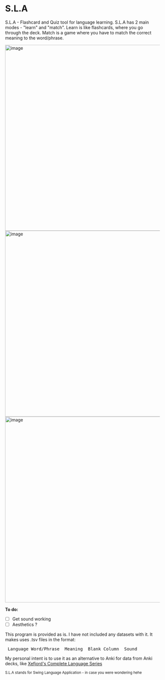 # S.L.A
S.L.A - Flashcard and Quiz tool for language learning. S.L.A has 2 main modes - "learn" and "match". Learn is like flashcards, where you go through the deck. Match is a game where you have to match the correct meaning to the word/phrase.

<img width="800" height="604" alt="image" src="https://github.com/user-attachments/assets/3a28e094-13da-4906-9e45-9c30d55ba05b" />

<img width="800" height="604" alt="image" src="https://github.com/user-attachments/assets/0a34681e-6515-4c40-9e7d-156b2352cf80" />

<img width="800" height="604" alt="image" src="https://github.com/user-attachments/assets/fca3531f-c24e-4fc5-ba19-85f5b3085915" />

 
 <b>To do:</b>
 - [ ] Get sound working
 - [ ] Aesthetics ?

This program is provided as is. I have not included any datasets with it. It makes uses .tsv files in the format:

<pre> Language_Word/Phrase  Meaning  Blank_Column  Sound </pre>

My personal intent is to use it as an alternative to Anki for data from Anki decks, like [Xefjord's Complete Language Series](https://xefjord.wixsite.com/xefscompletelangs/courses) 

<sub>S.L.A stands for Swing Language Application - in case you were wondering hehe</sub>
